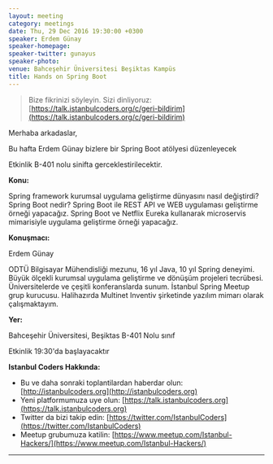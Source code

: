 ```yaml
---
layout: meeting
category: meetings
date: Thu, 29 Dec 2016 19:30:00 +0300
speaker: Erdem Günay
speaker-homepage:
speaker-twitter: gunayus
speaker-photo:
venue: Bahceşehir Üniversitesi Beşiktas Kampüs
title: Hands on Spring Boot
---
```


> Bize fikrinizi söyleyin. Sizi dinliyoruz: [https://talk.istanbulcoders.org/c/geri-bildirim](https://talk.istanbulcoders.org/c/geri-bildirim)

Merhaba arkadaslar,

Bu hafta Erdem Günay bizlere bir Spring Boot atölyesi düzenleyecek

Etkinlik B-401 nolu sinifta gerceklestirilecektir.

**Konu:**

Spring framework kurumsal uygulama geliştirme dünyasını nasıl değiştirdi?
Spring Boot nedir? Spring Boot ile REST API ve WEB uygulaması geliştirme örneği yapacağız.
Spring Boot ve Netflix Eureka kullanarak microservis mimarisiyle uygulama geliştirme örneği yapacağız.

**Konuşmacı:**

Erdem Günay

ODTÜ Bilgisayar Mühendisliği mezunu, 16 yıl Java, 10 yıl Spring deneyimi. Büyük ölçekli kurumsal uygulama geliştirme ve dönüşüm projeleri tecrübesi. Üniversitelerde ve çeşitli konferanslarda sunum. İstanbul Spring Meetup grup kurucusu. Halihazırda Multinet Inventiv şirketinde yazılım mimarı olarak çalışmaktayım.

**Yer:**

Bahceşehir Üniversitesi, Beşiktas B-401 Nolu sınıf

Etkinlik 19:30'da başlayacaktır

**Istanbul Coders Hakkında:**

- Bu ve daha sonraki toplantilardan haberdar olun: [http://istanbulcoders.org](http://istanbulcoders.org)
- Yeni platformumuza uye olun: [https://talk.istanbulcoders.org](https://talk.istanbulcoders.org)
- Twitter da bizi takip edin: [https://twitter.com/IstanbulCoders](https://twitter.com/IstanbulCoders)
- Meetup grubumuza katilin: [https://www.meetup.com/Istanbul-Hackers/](https://www.meetup.com/Istanbul-Hackers/)

----
